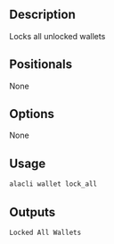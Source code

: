 ## Description

Locks all unlocked wallets

## Positionals

None

## Options

None

## Usage

```sh
alacli wallet lock_all
```

## Outputs

```console
Locked All Wallets
```
